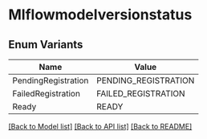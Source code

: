 # Mlflowmodelversionstatus

## Enum Variants

| Name | Value |
|---- | -----|
| PendingRegistration | PENDING_REGISTRATION |
| FailedRegistration | FAILED_REGISTRATION |
| Ready | READY |


[[Back to Model list]](../README.md#documentation-for-models) [[Back to API list]](../README.md#documentation-for-api-endpoints) [[Back to README]](../README.md)


